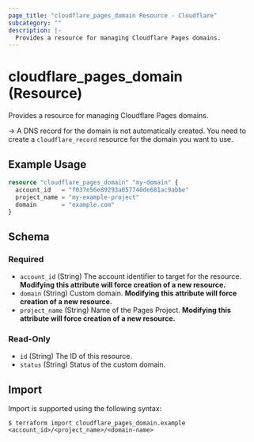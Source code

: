 ```yaml
---
page_title: "cloudflare_pages_domain Resource - Cloudflare"
subcategory: ""
description: |-
  Provides a resource for managing Cloudflare Pages domains.
---
```


# cloudflare_pages_domain (Resource)

Provides a resource for managing Cloudflare Pages domains.

-> A DNS record for the domain is not automatically created. You need to create a `cloudflare_record` resource for the domain you want to use.

## Example Usage

```terraform
resource "cloudflare_pages_domain" "my-domain" {
  account_id   = "f037e56e89293a057740de681ac9abbe"
  project_name = "my-example-project"
  domain       = "example.com"
}
```

<!-- schema generated by tfplugindocs -->
## Schema

### Required

- `account_id` (String) The account identifier to target for the resource. **Modifying this attribute will force creation of a new resource.**
- `domain` (String) Custom domain. **Modifying this attribute will force creation of a new resource.**
- `project_name` (String) Name of the Pages Project. **Modifying this attribute will force creation of a new resource.**

### Read-Only

- `id` (String) The ID of this resource.
- `status` (String) Status of the custom domain.

## Import

Import is supported using the following syntax:

```shell
$ terraform import cloudflare_pages_domain.example <account_id>/<project_name>/<domain-name>
```